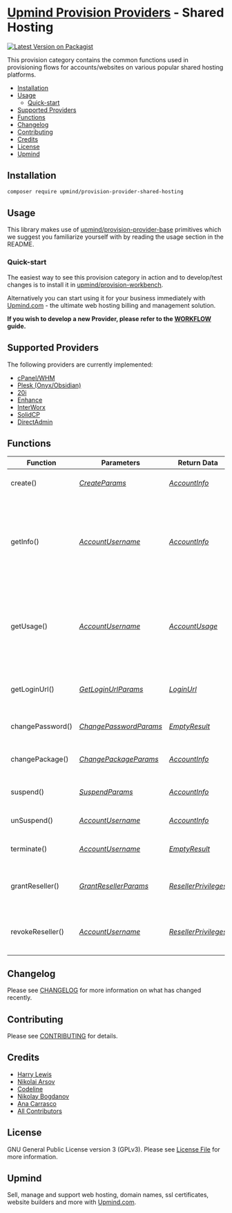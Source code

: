 # [Upmind Provision Providers](https://github.com/upmind-automation) - Shared Hosting

[![Latest Version on Packagist](https://img.shields.io/packagist/v/upmind/provision-provider-shared-hosting.svg?style=flat-square)](https://packagist.org/packages/upmind/provision-provider-shared-hosting)

This provision category contains the common functions used in provisioning flows for accounts/websites on various popular shared hosting platforms.

- [Installation](#installation)
- [Usage](#usage)
  - [Quick-start](#quick-start)
- [Supported Providers](#supported-providers)
- [Functions](#functions)
- [Changelog](#changelog)
- [Contributing](#contributing)
- [Credits](#credits)
- [License](#license)
- [Upmind](#upmind)

## Installation

```bash
composer require upmind/provision-provider-shared-hosting
```

## Usage

This library makes use of [upmind/provision-provider-base](https://packagist.org/packages/upmind/provision-provider-base) primitives which we suggest you familiarize yourself with by reading the usage section in the README.

### Quick-start

The easiest way to see this provision category in action and to develop/test changes is to install it in [upmind/provision-workbench](https://github.com/upmind-automation/provision-workbench#readme).

Alternatively you can start using it for your business immediately with [Upmind.com](https://upmind.com/start) - the ultimate web hosting billing and management solution.

**If you wish to develop a new Provider, please refer to the [WORKFLOW](WORKFLOW.md) guide.**

## Supported Providers

The following providers are currently implemented:
  - [cPanel/WHM](https://api.docs.cpanel.net/)
  - [Plesk (Onyx/Obsidian)](https://docs.plesk.com/en-US/onyx/api-rpc/introduction.79358/)
  - [20i](https://www.20i.com/reseller-hosting)
  - [Enhance](https://enhance.com/)
  - [InterWorx](https://appendix.interworx.com/current/api/index.html)
  - [SolidCP](https://solidcp.com/kb/)
  - [DirectAdmin](https://www.directadmin.com/api.php)

## Functions

| Function | Parameters | Return Data | Description |
|---|---|---|---|
| create() | [_CreateParams_](src/Data/CreateParams.php) | [_AccountInfo_](src/Data/AccountInfo.php) | Create a web hosting account / website |
| getInfo() | [_AccountUsername_](src/Data/AccountUsername.php) | [_AccountInfo_](src/Data/AccountInfo.php) | Get information about a hosting account such as the main domain name, whether or not it is suspended, the hostname of it's server, nameservers etc |
| getUsage() | [_AccountUsername_](src/Data/AccountUsername.php) | [_AccountUsage_](src/Data/AccountUsage.php) | Gets usage information about an account/reseller such as disk space, bandwidth, number of sub-accounts etc |
| getLoginUrl() | [_GetLoginUrlParams_](src/Data/GetLoginUrlParams.php) | [_LoginUrl_](src/Data/LoginUrl.php) | Obtain a signed URL to automatically log into a hosting account |
| changePassword() | [_ChangePasswordParams_](src/Data/ChangePasswordParams.php) | [_EmptyResult_](src/Data/EmptyResult.php) | Change the password of a hosting account |
| changePackage() | [_ChangePackageParams_](src/Data/ChangePackageParams.php) | [_AccountInfo_](src/Data/AccountInfo.php) | Update the product/package a hosting account is set to |
| suspend() | [_SuspendParams_](src/Data/SuspendParams.php) | [_AccountInfo_](src/Data/AccountInfo.php) | Suspend service for a hosting account |
| unSuspend() | [_AccountUsername_](src/Data/AccountUsername.php) | [_AccountInfo_](src/Data/AccountInfo.php) | Un-suspend service for a hosting account |
| terminate() | [_AccountUsername_](src/Data/AccountUsername.php) | [_EmptyResult_](src/Data/EmptyResult.php) | Completely delete a hosting account |
| grantReseller() | [_GrantResellerParams_](src/Data/GrantResellerParams.php) | [_ResellerPrivileges_](src/Data/ResellerPrivileges.php) | Grant reseller privileges to a web hosting account, if supported |
| revokeReseller() | [_AccountUsername_](src/Data/AccountUsername.php) | [_ResellerPrivileges_](src/Data/ResellerPrivileges.php) | Revoke reseller privileges from a web hosting account, if supported |

## Changelog

Please see [CHANGELOG](CHANGELOG.md) for more information on what has changed recently.

## Contributing

Please see [CONTRIBUTING](CONTRIBUTING.md) for details.

## Credits

 - [Harry Lewis](https://github.com/uphlewis)
 - [Nikolai Arsov](https://github.com/nikiarsov777)
 - [Codeline](https://github.com/CodelineNL)
 - [Nikolay Bogdanov](https://github.com/nikolay-mocha)
 - [Ana Carrasco](https://github.com/AnaGema)
 - [All Contributors](../../contributors)

## License

GNU General Public License version 3 (GPLv3). Please see [License File](LICENSE.md) for more information.

## Upmind

Sell, manage and support web hosting, domain names, ssl certificates, website builders and more with [Upmind.com](https://upmind.com/start).

